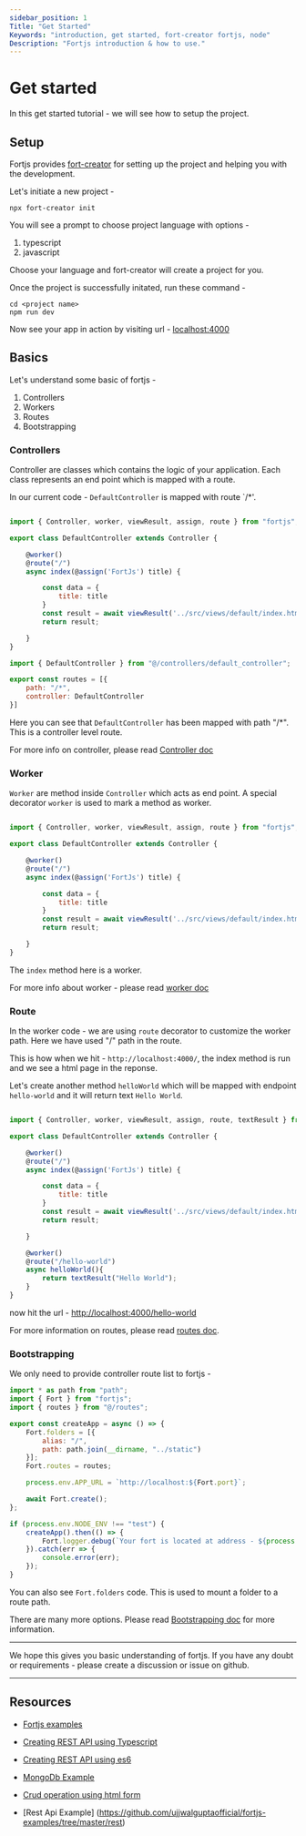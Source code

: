 ```yaml
---
sidebar_position: 1
Title: "Get Started"
Keywords: "introduction, get started, fort-creator fortjs, node"
Description: "Fortjs introduction & how to use."
---
```


# Get started

In this get started tutorial - we will see how to setup the project.

## Setup

Fortjs provides [fort-creator](https://github.com/ujjwalguptaofficial/fort-creator) for setting up the project and helping you with the development.

Let's initiate a new project -

```
npx fort-creator init
```

You will see a prompt to choose project language with options - 

1. typescript
2. javascript

Choose your language and fort-creator will create a project for you.

Once the project is successfully initated, run these command - 

```
cd <project name>
npm run dev
```

Now see your app in action by visiting url - <a target="_blank" href="http://localhost:4000">localhost:4000</a>

## Basics

Let's understand some basic of fortjs -

1. Controllers
2. Workers
3. Routes
4. Bootstrapping

### Controllers

Controller are classes which contains the logic of your application. Each class represents an end point which is mapped with a route.

In our current code - `DefaultController` is mapped with route `/*'. 

```js title="src/controllers/default_controller"

import { Controller, worker, viewResult, assign, route } from "fortjs";

export class DefaultController extends Controller {

    @worker()
    @route("/")
    async index(@assign('FortJs') title) {

        const data = {
            title: title
        }
        const result = await viewResult('../src/views/default/index.html', data);
        return result;

    }
}
```

```js title=src/routes
import { DefaultController } from "@/controllers/default_controller";

export const routes = [{
    path: "/*",
    controller: DefaultController
}]
```

Here you can see that `DefaultController` has been mapped with path "/*". This is a controller level route.

For more info on controller, please read [Controller doc](/docs/controller.md)

### Worker

`Worker` are method inside `Controller` which acts as end point. A special decorator `worker` is used to mark a method as worker.

```js title="src/controllers/default_controller"

import { Controller, worker, viewResult, assign, route } from "fortjs";

export class DefaultController extends Controller {

    @worker()
    @route("/")
    async index(@assign('FortJs') title) {

        const data = {
            title: title
        }
        const result = await viewResult('../src/views/default/index.html', data);
        return result;

    }
}
```

The `index` method here is a worker. 

For more info about worker - please read [worker doc](/docs/worker.md)

### Route

In the worker code - we are using `route` decorator to customize the worker path. Here we have used "/" path in the route.

This is how when we hit - `http://localhost:4000/`, the index method is run and we see a html page in the reponse.

Let's create another method `helloWorld` which will be mapped with endpoint `hello-world` and it will return text `Hello World`.

```js title="src/controllers/default_controller"

import { Controller, worker, viewResult, assign, route, textResult } from "fortjs";

export class DefaultController extends Controller {

    @worker()
    @route("/")
    async index(@assign('FortJs') title) {

        const data = {
            title: title
        }
        const result = await viewResult('../src/views/default/index.html', data);
        return result;

    }

    @worker()
    @route("/hello-world")
    async helloWorld(){
        return textResult("Hello World");
    }
}
```

now hit the url - [http://localhost:4000/hello-world](http://localhost:4000/hello-world)

For more information on routes, please read [routes doc](/docs/route.md).

### Bootstrapping

We only need to provide controller route list to fortjs - 

```js title="src/index"
import * as path from "path";
import { Fort } from "fortjs";
import { routes } from "@/routes";

export const createApp = async () => {
    Fort.folders = [{
        alias: "/",
        path: path.join(__dirname, "../static")
    }];
    Fort.routes = routes;

    process.env.APP_URL = `http://localhost:${Fort.port}`;

    await Fort.create();
};

if (process.env.NODE_ENV !== "test") {
    createApp().then(() => {
        Fort.logger.debug(`Your fort is located at address - ${process.env.APP_URL}`);
    }).catch(err => {
        console.error(err);
    });
}

```

You can also see `Fort.folders` code. This is used to mount a folder to a route path. 

There are many more options. Please read [Bootstrapping doc](/docs/setup.md) for more information.

-----

We hope this gives you basic understanding of fortjs. If you have any doubt or requirements - please create a discussion or issue on github.

-----

## Resources

* [Fortjs examples](https://github.com/ujjwalguptaofficial/fortjs-examples)

* [Creating REST API using Typescript](https://medium.com/fortjs/rest-api-using-typescript-94004d9ae5e6)

* [Creating REST API using es6](https://medium.com/fortjs/rest-api-in-nodejs-using-es6-227765440b2b)

* [MongoDb Example](https://github.com/ujjwalguptaofficial/fortjs-examples/tree/master/mongodb)

* [Crud operation using html form](https://github.com/ujjwalguptaofficial/fortjs-examples/tree/master/crud)

* [Rest Api Example] (https://github.com/ujjwalguptaofficial/fortjs-examples/tree/master/rest)
